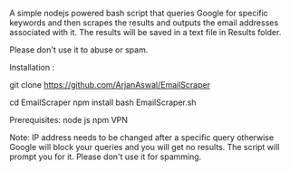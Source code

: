 A simple nodejs powered bash script that queries Google for specific keywords and then scrapes the results and outputs the email addresses associated with it. The results will be saved in a text file in Results folder.

Please don't use it to abuse or spam.

Installation : 

git clone https://github.com/ArjanAswal/EmailScraper

cd EmailScraper
npm install
bash EmailScraper.sh

Prerequisites:
node js
npm
VPN

Note: IP address needs to be changed after a specific query otherwise Google will block your queries and you will get no results. The script will prompt you for it. Please don't use it for spamming.
